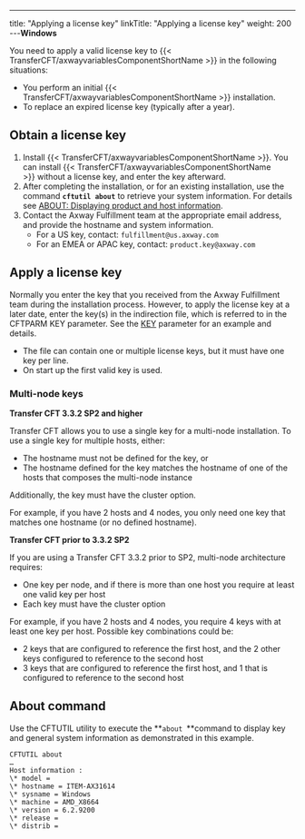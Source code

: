 ---
title: "Applying a license key"
linkTitle: "Applying a license key"
weight: 200
---******Windows******

You need to apply a valid license key to {{< TransferCFT/axwayvariablesComponentShortName  >}} in the following situations:

* You perform an initial {{< TransferCFT/axwayvariablesComponentShortName >}} installation.
* To replace an expired license key (typically after a year).

## Obtain a license key

1. Install {{< TransferCFT/axwayvariablesComponentShortName >}}. You can install {{< TransferCFT/axwayvariablesComponentShortName >}} without a license key, and enter the key afterward.
1. After completing the installation, or for an existing installation, use the command **`cftutil about`** to retrieve your system information. For details see [ABOUT: Displaying product and host information](../../../../../c_intro_userinterfaces/about_cftutil/about_command).
1. Contact the Axway Fulfillment team at the appropriate email address, and provide the hostname and system information.
    *   For a US key, contact: `fulfillment@us.axway.com`
    *   For an EMEA or APAC key, contact: `product.key@axway.com`

## Apply a license key

Normally you enter the key that you received from the Axway Fulfillment team during the installation process. However, to apply the license key at a later date, enter the key(s) in the indirection file, which is referred to in the CFTPARM KEY parameter. See the [KEY](../../../../../c_intro_userinterfaces/command_summary/parameter_intro/key) parameter for an example and details.

* The file can contain one or multiple license keys, but it must have one key per line.
* On start up the first valid key is used.

### Multi-node keys

****Transfer CFT 3.3.2 SP2 and higher****

Transfer CFT allows you to use a single key for a multi-node installation. To use a single key for multiple hosts, either:

* The hostname must not be defined for the key, or
* The hostname defined for the key matches the hostname of one of the hosts that composes the multi-node instance

Additionally, the key must have the cluster option.

For example, if you have 2 hosts and 4 nodes, you only need one key that matches one hostname (or no defined hostname).

****Transfer CFT prior to 3.3.2 SP2****

If you are using a Transfer CFT 3.3.2 prior to SP2, multi-node architecture requires:

* One key per node, and if there is more than one host you require at least one valid key per host
* Each key must have the cluster option

For example, if you have 2 hosts and 4 nodes, you require 4 keys with at least one key per host. Possible key combinations could be:

* 2 keys that are configured to reference the first host, and the 2 other keys configured to reference to the second host
* 3 keys that are configured to reference the first host, and 1 that is configured to reference to the second host

## About command

Use the CFTUTIL utility to execute the **`about `**command to display key and general system information as demonstrated in this example.

```
CFTUTIL about
…
Host information :
\* model =
\* hostname = ITEM-AX31614
\* sysname = Windows
\* machine = AMD_X8664
\* version = 6.2.9200
\* release =
\* distrib =
```
